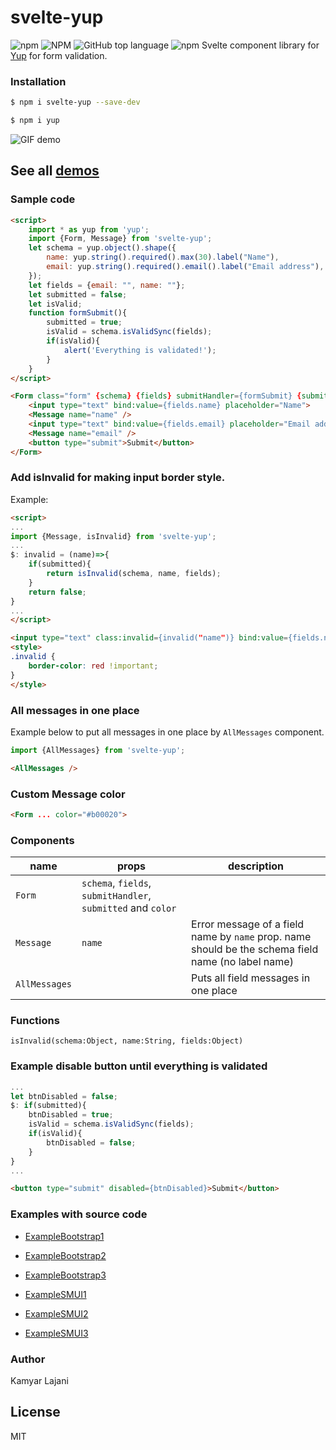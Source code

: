 # svelte-yup
![npm](https://img.shields.io/npm/v/svelte-yup) ![NPM](https://img.shields.io/npm/l/svelte-yup) ![GitHub top language](https://img.shields.io/github/languages/top/KamyarLajani/SVELTE-YUP) ![npm](https://img.shields.io/npm/dm/svelte-yup)
Svelte component library for [Yup](https://www.npmjs.com/package/yup) for form validation.

### Installation

```sh
$ npm i svelte-yup --save-dev
```
```sh
$ npm i yup
```
![GIF demo](https://raw.githubusercontent.com/KamyarLajani/svelte-yup/master/demo1.gif)

## See all [demos](https://svelte-yup.netlify.app/)


### Sample code

```html
<script>
    import * as yup from 'yup';
    import {Form, Message} from 'svelte-yup';
    let schema = yup.object().shape({
        name: yup.string().required().max(30).label("Name"),
        email: yup.string().required().email().label("Email address"),
    });
    let fields = {email: "", name: ""};
    let submitted = false;
    let isValid;
    function formSubmit(){
        submitted = true;
        isValid = schema.isValidSync(fields);
        if(isValid){
            alert('Everything is validated!');
        }
    }
</script>

<Form class="form" {schema} {fields} submitHandler={formSubmit} {submitted}>
    <input type="text" bind:value={fields.name} placeholder="Name">
    <Message name="name" />
    <input type="text" bind:value={fields.email} placeholder="Email address">
    <Message name="email" />
    <button type="submit">Submit</button>
</Form>


```
### Add isInvalid for making input border style.
Example:

```html
<script>
...
import {Message, isInvalid} from 'svelte-yup';
...
$: invalid = (name)=>{
    if(submitted){
        return isInvalid(schema, name, fields);
    }
    return false;
}
...
</script>

```

```html
<input type="text" class:invalid={invalid("name")} bind:value={fields.name} placeholder="Name">
<style>
.invalid {
    border-color: red !important;
}
</style>
```
### All messages in one place
Example below to put all messages in one place by `AllMessages` component.
```js
import {AllMessages} from 'svelte-yup';
```
```html
<AllMessages />
```
### Custom Message color
```html
<Form ... color="#b00020">
```
### Components

| name | props | description |
| ------ | ------ | ------------- |
| `Form` | `schema`, `fields`, `submitHandler`, `submitted` and `color` |  |
| `Message` | `name` | Error message of a field name by `name` prop. name should be the schema field name (no label name)
| `AllMessages` |  | Puts all field messages in one place |

### Functions

`isInvalid(schema:Object, name:String, fields:Object)` 

### Example disable button until everything is validated

```js
...
let btnDisabled = false;
$: if(submitted){
    btnDisabled = true;
    isValid = schema.isValidSync(fields);
    if(isValid){
        btnDisabled = false;
    }
}
...
```

```html
<button type="submit" disabled={btnDisabled}>Submit</button>
```
### Examples with source code
 - [ExampleBootstrap1](https://github.com/KamyarLajani/svelte-yup/blob/master/src/examples/ExampleBootstrap1.svelte)
 -  [ExampleBootstrap2](https://github.com/KamyarLajani/svelte-yup/blob/master/src/examples/ExampleBootstrap2.svelte)
 -  [ExampleBootstrap3](https://github.com/KamyarLajani/svelte-yup/blob/master/src/examples/ExampleBootstrap3.svelte)

 - [ExampleSMUI1](https://github.com/KamyarLajani/svelte-yup/blob/master/src/examples/ExampleSMUI1.svelte)
  - [ExampleSMUI2](https://github.com/KamyarLajani/svelte-yup/blob/master/src/examples/ExampleSMUI2.svelte)
  - [ExampleSMUI3](https://github.com/KamyarLajani/svelte-yup/blob/master/src/examples/ExampleSMUI3.svelte)

### Author
Kamyar Lajani

License
----

MIT

